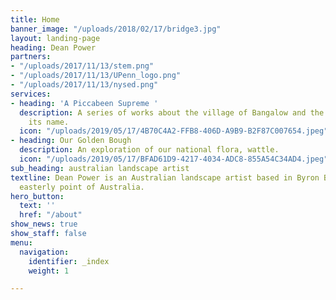 ```yaml
---
title: Home
banner_image: "/uploads/2018/02/17/bridge3.jpg"
layout: landing-page
heading: Dean Power
partners:
- "/uploads/2017/11/13/stem.png"
- "/uploads/2017/11/13/UPenn_logo.png"
- "/uploads/2017/11/13/nysed.png"
services:
- heading: 'A Piccabeen Supreme '
  description: A series of works about the village of Bangalow and the palm that shares
    its name.
  icon: "/uploads/2019/05/17/4B70C4A2-FFB8-406D-A9B9-B2F87C007654.jpeg"
- heading: Our Golden Bough
  description: An exploration of our national flora, wattle.
  icon: "/uploads/2019/05/17/BFAD61D9-4217-4034-ADC8-855A54C34AD4.jpeg"
sub_heading: australian landscape artist
textline: Dean Power is an Australian landscape artist based in Byron Bay, the most
  easterly point of Australia.
hero_button:
  text: ''
  href: "/about"
show_news: true
show_staff: false
menu:
  navigation:
    identifier: _index
    weight: 1

---
```

